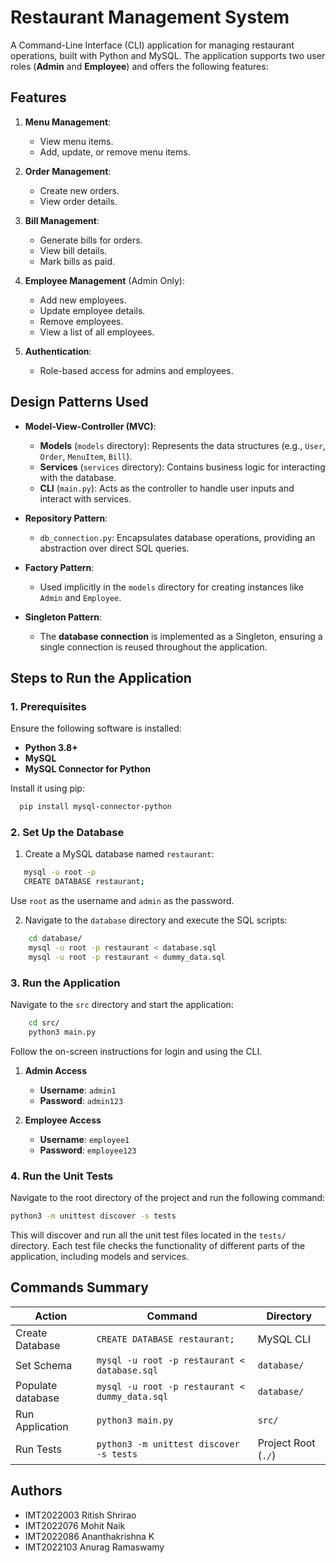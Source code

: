 # Restaurant Management System

A Command-Line Interface (CLI) application for managing restaurant operations, built with Python and MySQL. The application supports two user roles (**Admin** and **Employee**) and offers the following features:

## Features

1. **Menu Management**:
   - View menu items.
   - Add, update, or remove menu items.

2. **Order Management**:
   - Create new orders.
   - View order details.

3. **Bill Management**:
   - Generate bills for orders.
   - View bill details.
   - Mark bills as paid.

4. **Employee Management** (Admin Only):
   - Add new employees.
   - Update employee details.
   - Remove employees.
   - View a list of all employees.

5. **Authentication**:
   - Role-based access for admins and employees.


## Design Patterns Used

- **Model-View-Controller (MVC)**:
  - **Models** (`models` directory): Represents the data structures (e.g., `User`, `Order`, `MenuItem`, `Bill`).
  - **Services** (`services` directory): Contains business logic for interacting with the database.
  - **CLI** (`main.py`): Acts as the controller to handle user inputs and interact with services.

- **Repository Pattern**:
  - `db_connection.py`: Encapsulates database operations, providing an abstraction over direct SQL queries.

- **Factory Pattern**:
  - Used implicitly in the `models` directory for creating instances like `Admin` and `Employee`.

- **Singleton Pattern**:
  - The **database connection** is implemented as a Singleton, ensuring a single connection is reused throughout the application.


## Steps to Run the Application

### 1. Prerequisites

Ensure the following software is installed:
- **Python 3.8+**
- **MySQL**
- **MySQL Connector for Python**

Install it using pip:  
```bash
  pip install mysql-connector-python
```

### 2. Set Up the Database

1. Create a MySQL database named `restaurant`:
```bash
   mysql -u root -p
   CREATE DATABASE restaurant;
```

Use `root` as the username and `admin` as the password.

2. Navigate to the `database` directory and execute the SQL scripts:
```bash
    cd database/
    mysql -u root -p restaurant < database.sql
    mysql -u root -p restaurant < dummy_data.sql
```

### 3. Run the Application

Navigate to the `src` directory and start the application:
```bash
    cd src/
    python3 main.py
```

Follow the on-screen instructions for login and using the CLI.

  1. **Admin Access**
     * **Username**: `admin1`
     * **Password**: `admin123`

  2. **Employee Access**
     * **Username**: `employee1`
     * **Password**: `employee123`

### 4. Run the Unit Tests

Navigate to the root directory of the project and run the following command:
```bash
python3 -m unittest discover -s tests
```

This will discover and run all the unit test files located in the `tests/` directory. Each test file checks the functionality of different parts of the application, including models and services.

## Commands Summary

| Action              | Command                                                       | Directory                  |
|---------------------|---------------------------------------------------------------|----------------------------|
| Create Database     | `CREATE DATABASE restaurant;`                                 | MySQL CLI                  |
| Set Schema          | `mysql -u root -p restaurant < database.sql`                  | `database/`                |
| Populate database   | `mysql -u root -p restaurant < dummy_data.sql`                | `database/`                |
| Run Application     | `python3 main.py`                                             | `src/`                     |
| Run Tests           | `python3 -m unittest discover -s tests`                       | Project Root (`./`)        |


## Authors
- IMT2022003 Ritish Shrirao
- IMT2022076 Mohit Naik
- IMT2022086 Ananthakrishna K
- IMT2022103 Anurag Ramaswamy
